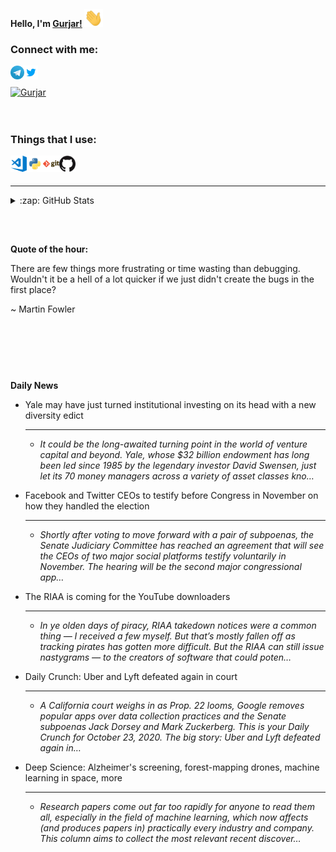 #### Hello, I'm [Gurjar!](https://GurjarKing.github.io) <img src="https://raw.githubusercontent.com/ABSphreak/ABSphreak/master/gifs/Hi.gif" width="30px"></h2>


### Connect with me:

[<img align="left" alt="Gurjar | Telegram" width="22px" src="https://raw.githubusercontent.com/github/explore/80688e429a7d4ef2fca1e82350fe8e3517d3494d/topics/telegram/telegram.png" />][Telegram]
[<img align="left" alt="Gurjar | Twitter" width="22px" src="https://raw.githubusercontent.com/github/explore/80688e429a7d4ef2fca1e82350fe8e3517d3494d/topics/twitter/twitter.png" />][Twitter]
<br >
<br >
<a href="https://github.com/GurjarKing"><img src="https://komarev.com/ghpvc/?username=GurjarKing" alt="Gurjar" /></a> <br />
<br />
<br />
<!-- <br >

![](https://visitor-badge.glitch.me/badge?page_id=GurjarKing)

<br /> -->

### Things that I use:

[<img align="left" alt="Visual Studio Code" width="26px" src="https://raw.githubusercontent.com/github/explore/80688e429a7d4ef2fca1e82350fe8e3517d3494d/topics/visual-studio-code/visual-studio-code.png" />][VSCode]
[<img align="left" alt="Python" width="26px" src="https://raw.githubusercontent.com/github/explore/80688e429a7d4ef2fca1e82350fe8e3517d3494d/topics/python/python.png" />][Python]
[<img align="left" alt="Git" width="26px" src="https://raw.githubusercontent.com/github/explore/80688e429a7d4ef2fca1e82350fe8e3517d3494d/topics/git/git.png" />][Git]
[<img align="left" alt="GitHub" width="26px" src="https://raw.githubusercontent.com/github/explore/78df643247d429f6cc873026c0622819ad797942/topics/github/github.png" />][Github]

<br />
<br />

---
<details>
  <summary>:zap: GitHub Stats</summary>

<img align="left" alt="Gurjar's Github Stats" src="https://github-readme-stats.vercel.app/api?username=GurjarKing&show_icons=true&hide_border=true&count_private=true&include_all_commit=true&theme=algolia" />

</details>

<!-- ### 🔔 My latest tweet
<a href="https://twitter.com/Gurjar_King43" target="_blank">
	<img src="https://github.com/GurjarKing/GurjarKing/raw/master/tweet.png" width="70%" align="center" alt="Click to view on Twitter" title="My latest tweet, as an image"/>
</a> -->
<br>

<pre>

</pre>

**Quote of the hour:**

There are few things more frustrating or time wasting than debugging. Wouldn't it be a hell of a lot quicker if we just didn't create the bugs in the first place?

~ Martin Fowler
<pre>

</pre>
<br>
<pre>


</pre>
<strong>Daily News</strong>
  
  - Yale may have just turned institutional investing on its head with a new diversity edict
     <hr/>
     
      - *It could be the long-awaited turning point in the world of venture capital and beyond. Yale, whose $32 billion endowment has long been led since 1985 by the legendary investor David Swensen, just let its 70 money managers across a variety of asset classes kno…*
     
  - Facebook and Twitter CEOs to testify before Congress in November on how they handled the election
      <hr/>
      
      - *Shortly after voting to move forward with a pair of subpoenas, the Senate Judiciary Committee has reached an agreement that will see the CEOs of two major social platforms testify voluntarily in November. The hearing will be the second major congressional app…*
      
  - The RIAA is coming for the YouTube downloaders
      <hr/>
      
      - *In ye olden days of piracy, RIAA takedown notices were a common thing — I received a few myself. But that’s mostly fallen off as tracking pirates has gotten more difficult. But the RIAA can still issue nastygrams — to the creators of software that could poten…*
      
  - Daily Crunch: Uber and Lyft defeated again in court
      <hr/>
      
      - *A California court weighs in as Prop. 22 looms, Google removes popular apps over data collection practices and the Senate subpoenas Jack Dorsey and Mark Zuckerberg. This is your Daily Crunch for October 23, 2020. The big story: Uber and Lyft defeated again in…*
       
  - Deep Science: Alzheimer's screening, forest-mapping drones, machine learning in space, more
      <hr/>
       
       - *Research papers come out far too rapidly for anyone to read them all, especially in the field of machine learning, which now affects (and produces papers in) practically every industry and company. This column aims to collect the most relevant recent discover…*
      

<br />

[VSCode]: https://code.visualstudio.com/
[Python]: https://www.python.org/
[Git]: https://git-scm.com/
[Github]: https://github.com/
[Telegram]: https://t.me/Gurjar_King/
[Twitter]: https://twitter.com/Gurjar_King43/
